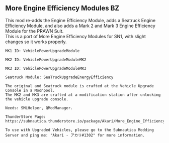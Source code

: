 ## More Engine Efficiency Modules BZ

This mod re-adds the Engine Efficiency Module, adds a Seatruck Engine Efficiency Module, and also adds a Mark 2 and Mark 3 Engine Efficiency Module for the PRAWN Suit.<br>
This is a port of More Engine Efficiency Modules for SN1, with slight changes so it works properly.
    
    MK1 ID: VehiclePowerUpgradeModule

    MK2 ID: VehiclePowerUpgradeModuleMK2
    
    MK3 ID: VehiclePowerUpgradeModuleMK3

    Seatruck Module: SeaTruckUpgradeEnergyEfficiency

    The original and Seatruck module is crafted at the Vehicle Upgrade Console in a Moonpool.
    The MK2 and MK3 are crafted at a modification station after unlocking the vehicle upgrade console.
    
    Needs: SMLHelper, QModManager.
    
    ThunderStore Page: https://subnautica.thunderstore.io/package/Akari/More_Engine_Efficiency_Modules_BZ/
    
    To use with Upgraded Vehicles, please go to the Subnautica Modding Server and ping me: "Akari - アカリ#1302" for more information.
